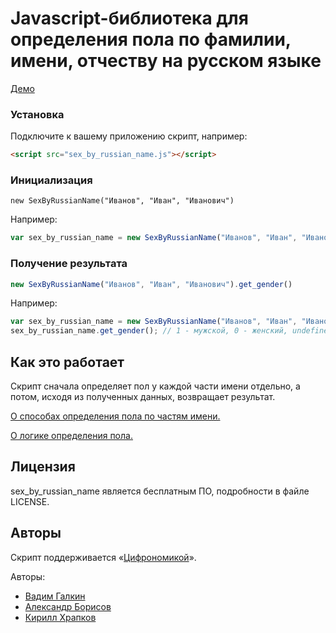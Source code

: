 Javascript-библиотека для определения пола по фамилии, имени, отчеству на русском языке
=======================================================================================

[Демо](http://vadimiztveri.github.io/)


### Установка
Подключите к вашему приложению скрипт, например:

```html
<script src="sex_by_russian_name.js"></script>
```

### Инициализация
`new SexByRussianName("Иванов", "Иван", "Иванович")`

Например:

```js
var sex_by_russian_name = new SexByRussianName("Иванов", "Иван", "Иванович");
```


### Получение результата

```js
new SexByRussianName("Иванов", "Иван", "Иванович").get_gender()
```

Например:

```js
var sex_by_russian_name = new SexByRussianName("Иванов", "Иван", "Иванович");
sex_by_russian_name.get_gender(); // 1 - мужской, 0 - женский, undefined - не определен.
```


Как это работает
----------------

Скрипт сначала определяет пол у каждой части имени отдельно, а потом, исходя из полученных данных, возвращает результат.

[О способах определения пола по частям имени.](https://github.com/vadimiztveri/sex_by_russian_name/wiki/Определение-пола-по-частям-имени)

[О логике определения пола.](https://github.com/vadimiztveri/sex_by_russian_name/wiki/Логика-отпределения-пола)


Лицензия
--------

sex_by_russian_name является бесплатным ПО, подробности в файле LICENSE.


Авторы
------

Скрипт поддерживается «[Цифрономикой](http://cifronomika.ru/)».

Авторы:
* [Вадим Галкин](https://github.com/vadimiztveri/)
* [Александр Борисов](https://github.com/aishek)
* [Кирилл Храпков](https://github.com/cubbiu)
